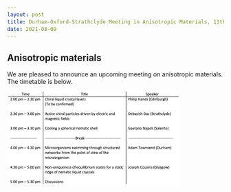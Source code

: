 ```yaml
---
layout: post
title: Durham-Oxford-Strathclyde Meeting in Anisotropic Materials, 13th September 2021
date: 2021-08-09
---
```


## Anisotropic materials

We are pleased to announce an upcoming meeting on anisotropic materials. The timetable is below.

<img src="https://raw.githubusercontent.com/elsentjhung/elsentjhung.github.io/master/_figures/dos.jpg" alt="drawing" width="400"/>
